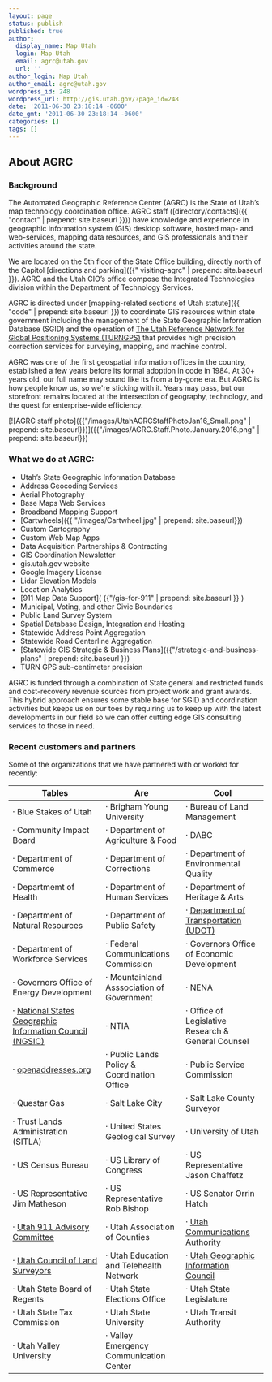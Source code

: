 ```yaml
---
layout: page
status: publish
published: true
author:
  display_name: Map Utah
  login: Map Utah
  email: agrc@utah.gov
  url: ''
author_login: Map Utah
author_email: agrc@utah.gov
wordpress_id: 248
wordpress_url: http://gis.utah.gov/?page_id=248
date: '2011-06-30 23:18:14 -0600'
date_gmt: '2011-06-30 23:18:14 -0600'
categories: []
tags: []
---
```

## About AGRC

### Background

The Automated Geographic Reference Center (AGRC) is the State of Utah’s map technology coordination office. AGRC staff ([directory/contacts]({{ "contact" | prepend: site.baseurl }})) have knowledge and experience in geographic information system (GIS) desktop software, hosted map- and web-services, mapping data resources, and GIS professionals and their activities around the state.

We are located on the 5th floor of the State Office building, directly north of the Capitol [directions and parking]({{" visiting-agrc" | prepend: site.baseurl }}).  AGRC and the Utah CIO’s office compose the Integrated Technologies division within the Department of Technology Services.

AGRC is directed under [mapping-related sections of Utah statute]({{ "code" | prepend: site.baseurl }}) to coordinate GIS resources within state government including the management of the State Geographic Information Database (SGID) and the operation of [The Utah Reference Network for Global Positioning Systems (TURNGPS)](http://turngps.utah.gov) that provides high precision correction services for surveying, mapping, and machine control.

AGRC was one of the first geospatial information offices in the country, established a few years before its formal adoption in code in 1984. At 30+ years old, our full name may sound like its from a by-gone era. But AGRC is how people know us, so we're sticking with it. Years may pass, but our storefront remains located at the intersection of geography, technology, and the quest for enterprise-wide efficiency. 

[![AGRC staff photo]({{"/images/UtahAGRCStaffPhotoJan16_Small.png" | prepend: site.baseurl}})]({{"/images/AGRC.Staff.Photo.January.2016.png" | prepend: site.baseurl}})

### What we do at AGRC:

- Utah’s State Geographic Information Database
- Address Geocoding Services
- Aerial Photography
- Base Maps Web Services
- Broadband Mapping Support
- [Cartwheels]({{ "/images/Cartwheel.jpg" | prepend: site.baseurl}})
- Custom Cartography
- Custom Web Map Apps
- Data Acquisition Partnerships & Contracting
- GIS Coordination Newsletter
- gis.utah.gov website
- Google Imagery License
- Lidar Elevation Models
- Location Analytics
- [911 Map Data Support]( {{"/gis-for-911" | prepend: site.baseurl }} )
- Municipal, Voting, and other Civic Boundaries
- Public Land Survey System
- Spatial Database Design, Integration and Hosting
- Statewide Address Point Aggregation
- Statewide Road Centerline Aggregation
- [Statewide GIS Strategic & Business Plans]({{"/strategic-and-business-plans" | prepend: site.baseurl }})
- TURN GPS sub-centimeter precision

AGRC is funded through a combination of State general and restricted funds and cost-recovery revenue sources from project work and grant awards. This hybrid approach ensures some stable base for SGID and coordination activities but keeps us on our toes by requiring us to keep up with the latest developments in our field so we can offer cutting edge GIS consulting services to those in need.

### Recent customers and partners

Some of the organizations that we have partnered with or worked for recently:

| Tables        | Are           | Cool  |
| ------------- | ------------- | ----- |
| · Blue Stakes of Utah | · Brigham Young University |· Bureau of Land Management |
| · Community Impact Board | · Department of Agriculture & Food | · DABC
| · Department of Commerce | · Department of Corrections | · Department of Environmental Quality |
| · Departmemt of Health | · Department of Human Services | · Department of Heritage & Arts |
| · Department of Natural Resources | · Department of Public Safety | · [Department of Transportation (UDOT)](http://udot.uplan.opendata.arcgis.com/) |
| · Department of Workforce Services | · Federal Communications Commission | · Governors Office of Economic Development |
| · Governors Office of Energy Development | · Mountainland Asssociation of Government | · NENA |
| · [National States Geographic Information Council (NGSIC)](http://nsgic.org) | · NTIA | · Office of Legislative Research & General Counsel |
| · [openaddresses.org](https://openaddresses.io/) | · Public Lands Policy & Coordination Office | · Public Service Commission |
| · Questar Gas | · Salt Lake City | · Salt Lake County Surveyor |
| · Trust Lands Administration (SITLA) | · United States Geological Survey | · University of Utah |
| · US Census Bureau | · US Library of Congress | · US Representative Jason Chaffetz |
| · US Representative Jim Matheson | · US Representative Rob Bishop | · US Senator Orrin Hatch |
| · [Utah 911 Advisory Committee](http://uca911.org/911-committee) | · Utah Association of Counties | · [Utah Communications Authority](http://uca911.org)|
| · [Utah Council of Land Surveyors](http://www.ucls.org/) | · Utah Education and Telehealth Network | · [Utah Geographic Information Council](http://ugic.info) |
| · Utah State Board of Regents | · Utah State Elections Office | · Utah State Legislature |
| · Utah State Tax Commission | · Utah State University | · Utah Transit Authority |
| · Utah Valley University | · Valley Emergency Communication Center |
